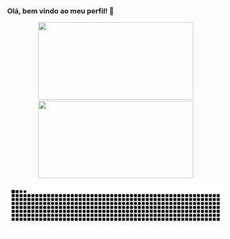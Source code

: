 ### Olá, bem vindo ao meu perfil! 👋

<div align="center">
  <a href="https://github.com/GabrielLimaDeSouza">
  <img height="180em" width="360em" src="https://github-readme-stats.vercel.app/api?username=GabrielLimaDeSouza&show_icons=true&theme=dracula&include_all_commits=true&count_private=true"/>
  <img height="180em" width="360em" src="https://github-readme-stats.vercel.app/api/top-langs/?username=GabrielLimaDeSouza&layout=compact&langs_count=7&theme=dracula"/>
</div>
  
  
![Snake animation](https://github.com/GabrielLimaDeSouza/GabrielLimaDeSouza/blob/output/github-contribution-grid-snake.svg)
